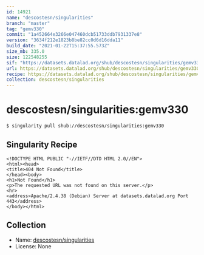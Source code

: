 ```yaml
---
id: 14921
name: "descostesn/singularities"
branch: "master"
tag: "gemv330"
commit: "1a452664e3266e047460dcb51733ddb7931337e8"
version: "3634f212e1823b8be82cc0d6d16dda11"
build_date: "2021-01-22T15:37:55.573Z"
size_mb: 335.0
size: 122548255
sif: "https://datasets.datalad.org/shub/descostesn/singularities/gemv330/2021-01-22-1a452664-3634f212/3634f212e1823b8be82cc0d6d16dda11.sif"
url: https://datasets.datalad.org/shub/descostesn/singularities/gemv330/2021-01-22-1a452664-3634f212/
recipe: https://datasets.datalad.org/shub/descostesn/singularities/gemv330/2021-01-22-1a452664-3634f212/Singularity
collection: descostesn/singularities
---
```


# descostesn/singularities:gemv330

```bash
$ singularity pull shub://descostesn/singularities:gemv330
```

## Singularity Recipe

```singularity
<!DOCTYPE HTML PUBLIC "-//IETF//DTD HTML 2.0//EN">
<html><head>
<title>404 Not Found</title>
</head><body>
<h1>Not Found</h1>
<p>The requested URL was not found on this server.</p>
<hr>
<address>Apache/2.4.38 (Debian) Server at datasets.datalad.org Port 443</address>
</body></html>
```

## Collection

 - Name: [descostesn/singularities](https://github.com/descostesn/singularities)
 - License: None

